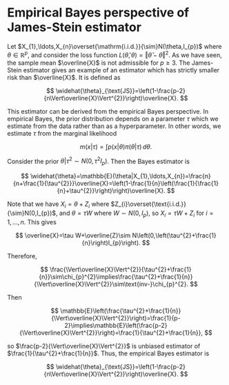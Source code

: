 # Empirical Bayes perspective of James-Stein estimator

Let $X_{1},\ldots,X_{n}\overset{\mathrm{i.i.d.}}{\sim}N(\theta,I_{p})$ where $\theta\in\mathbb{R}^{p}$, and consider the loss function $L(\widehat{\theta},\theta)=\Vert\widehat{\theta}-\theta\Vert^{2}$. As we have seen, the sample mean $\overline{X}$ is not admissible for $p \geq 3$. The James-Stein estimator gives an example of an estimator which has strictly smaller risk than $\overline{X}$. It is defined as

$$
\widehat{\theta}_{\text{JS}}=\left(1-\frac{p-2}{n\Vert\overline{X}\Vert^{2}}\right)\overline{X}.
$$
 
This estimator can be derived from the empirical Bayes perspective. In empirical Bayes, the prior distribution depends on a parameter $\tau$ which we estimate from the data rather than as a hyperparameter. In other words, we estimate $\tau$ from the marginal likelihood

$$
m(x|\tau)=\int p(x|\theta)\pi(\theta|\tau)\,d\theta.
$$

Consider the prior $\theta|\tau^{2}\sim N(0,\tau^{2}I_{p})$. Then the Bayes estimator is

$$
\widehat{\theta}=\mathbb{E}(\theta|X_{1},\ldots,X_{n})=\frac{n}{n+\frac{1}{\tau^{2}}}\overline{X}=\left(1-\frac{1}{n}\left(\frac{1}{\frac{1}{n}+\tau^{2}}\right)\right)\overline{X}.
$$

Note that we have $X_{i}=\theta+Z_{i}$ where $Z_{i}\overset{\text{i.i.d.}}{\sim}N(0,I_{p})$, and $\theta=\tau W$ where $W\sim N(0,I_{p})$, so $X_{i}=\tau W+Z_{i}$ for $i=1,\ldots,n$. This gives

$$
\overline{X}=\tau W+\overline{Z}\sim N\left(0,\left(\tau^{2}+\frac{1}{n}\right)I_{p}\right).
$$

Therefore, 

$$
\frac{\Vert\overline{X}\Vert^{2}}{\tau^{2}+\frac{1}{n}}\sim\chi_{p}^{2}\implies\frac{\tau^{2}+\frac{1}{n}}{\Vert\overline{X}\Vert^{2}}\sim\text{inv-}\chi_{p}^{2}.
$$

Then

$$
\mathbb{E}\left(\frac{\tau^{2}+\frac{1}{n}}{\Vert\overline{X}\Vert^{2}}\right)=\frac{1}{p-2}\implies\mathbb{E}\left(\frac{p-2}{\Vert\overline{X}\Vert^{2}}\right)=\frac{1}{\tau^{2}+\frac{1}{n}},
$$

so $\frac{p-2}{\Vert\overline{X}\Vert^{2}}$ is unbiased estimator of $\frac{1}{\tau^{2}+\frac{1}{n}}$. Thus, the empirical Bayes estimator is

$$
\widehat{\theta}_{\text{JS}}=\left(1-\frac{p-2}{n\Vert\overline{X}\Vert^{2}}\right)\overline{X}.
$$

